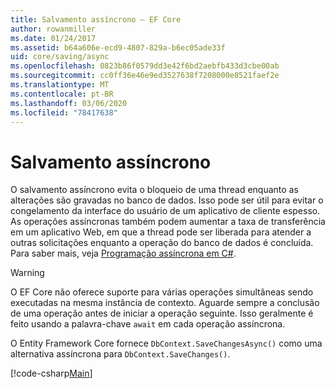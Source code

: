 ```yaml
---
title: Salvamento assíncrono – EF Core
author: rowanmiller
ms.date: 01/24/2017
ms.assetid: b64a606e-ecd9-4807-829a-b6ec05ade33f
uid: core/saving/async
ms.openlocfilehash: 0823b86f0579dd3e42f6bd2aebfb433d3cbe00ab
ms.sourcegitcommit: cc0ff36e46e9ed3527638f7208000e8521faef2e
ms.translationtype: MT
ms.contentlocale: pt-BR
ms.lasthandoff: 03/06/2020
ms.locfileid: "78417638"
---
```

# <a name="asynchronous-saving"></a>Salvamento assíncrono

O salvamento assíncrono evita o bloqueio de uma thread enquanto as alterações são gravadas no banco de dados. Isso pode ser útil para evitar o congelamento da interface do usuário de um aplicativo de cliente espesso. As operações assíncronas também podem aumentar a taxa de transferência em um aplicativo Web, em que a thread pode ser liberada para atender a outras solicitações enquanto a operação do banco de dados é concluída. Para saber mais, veja [Programação assíncrona em C#](https://docs.microsoft.com/dotnet/csharp/async).

> [!WARNING]  
> O EF Core não oferece suporte para várias operações simultâneas sendo executadas na mesma instância de contexto. Aguarde sempre a conclusão de uma operação antes de iniciar a operação seguinte. Isso geralmente é feito usando a palavra-chave `await` em cada operação assíncrona.

O Entity Framework Core fornece `DbContext.SaveChangesAsync()` como uma alternativa assíncrona para `DbContext.SaveChanges()`.

[!code-csharp[Main](../../../samples/core/Saving/Async/Sample.cs#Sample)]
